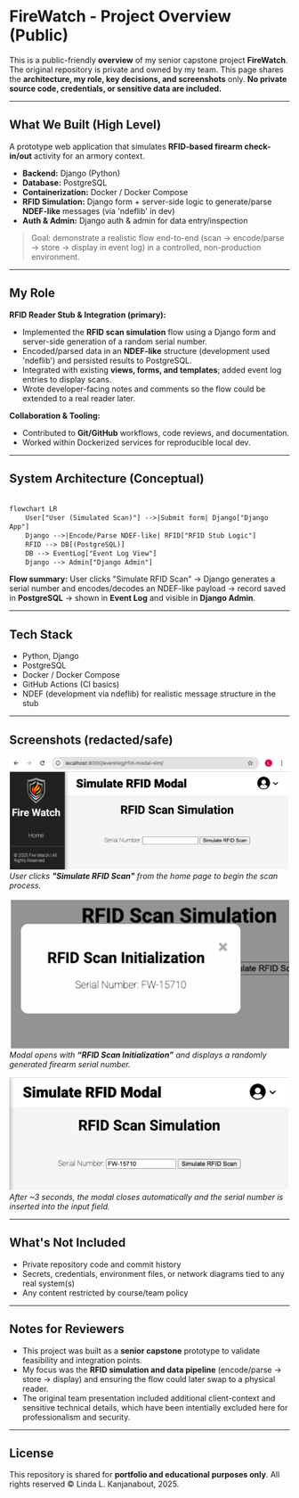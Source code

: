 # FireWatch - Project Overview (Public)

This is a public-friendly **overview** of my senior capstone project **FireWatch**.
The original repository is private and owned by my team. This page shares the **architecture, my role, key decisions, and screenshots** only.
**No private source code, credentials, or sensitive data are included.**

---

## What We Built (High Level)
A prototype web application that simulates **RFID-based firearm check-in/out** activity for an armory context.
- **Backend:** Django (Python)
- **Database:** PostgreSQL
- **Containerization:** Docker / Docker Compose
- **RFID Simulation:** Django form + server-side logic to generate/parse **NDEF-like** messages (via 'ndeflib' in dev)
- **Auth & Admin:** Django auth & admin for data entry/inspection

> Goal: demonstrate a realistic flow end-to-end (scan → encode/parse → store → display in event log) in a controlled, non-production environment.

---

## My Role
**RFID Reader Stub & Integration (primary):**
- Implemented the **RFID scan simulation** flow using a Django form and server-side generation of a random serial number.
- Encoded/parsed data in an **NDEF-like** structure (development used 'ndeflib') and persisted results to PostgreSQL.
- Integrated with existing **views, forms, and templates**; added event log entries to display scans.
- Wrote developer-facing notes and comments so the flow could be extended to a real reader later.

**Collaboration & Tooling:**
- Contributed to **Git/GitHub** workflows, code reviews, and documentation.
- Worked within Dockerized services for reproducible local dev.

---

## System Architecture (Conceptual)

```mermaid

flowchart LR
    User["User (Simulated Scan)"] -->|Submit form| Django["Django App"]
    Django -->|Encode/Parse NDEF-like| RFID["RFID Stub Logic"]
    RFID --> DB[(PostgreSQL)]
    DB --> EventLog["Event Log View"]
    Django --> Admin["Django Admin"]

```
**Flow summary:** User clicks "Simulate RFID Scan" → Django generates a serial number and encodes/decodes an NDEF-like payload → record saved in **PostgreSQL** → shown in **Event Log** and visible in **Django Admin**.

---

## Tech Stack
- Python, Django
- PostgreSQL
- Docker / Docker Compose
- GitHub Actions (CI basics)
- NDEF (development via ndeflib) for realistic message structure in the stub

---

## Screenshots (redacted/safe)

![RFID Modal Home](images/rfid-modal-home.png)  
*User clicks **"Simulate RFID Scan"** from the home page to begin the scan process.*


![RFID Modal Initialization](images/rfid-modal-init.png)  
*Modal opens with **“RFID Scan Initialization”** and displays a randomly generated firearm serial number.*


![RFID Modal Auto-Close](images/rfid-modal-close.png)  
*After ~3 seconds, the modal closes automatically and the serial number is inserted into the input field.*


---

## What's Not Included
- Private repository code and commit history
- Secrets, credentials, environment files, or network diagrams tied to any real system(s)
- Any content restricted by course/team policy

---

## Notes for Reviewers
- This project was built as a **senior capstone** prototype to validate feasibility and integration points.
- My focus was the **RFID simulation and data pipeline** (encode/parse → store → display) and ensuring the flow could later swap to a physical reader.
- The original team presentation included additional client-context and sensitive technical details, which have been intentially excluded here for professionalism and security.

---

## License
This repository is shared for **portfolio and educational purposes only**.
All rights reserved © Linda L. Kanjanabout, 2025.



